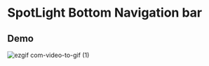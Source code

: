 # SpotLight Bottom Navigation bar


## Demo

![ezgif com-video-to-gif (1)](https://user-images.githubusercontent.com/50237142/78473819-d4819e00-7743-11ea-93d0-2b983fd299b0.gif)
